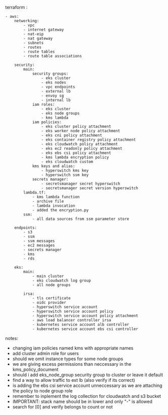 terraform :

    - aws:
        networking:
            - vpc
            - internet gateway
            - nat-eip
            - nat gateway
            - subnets
            - routes
            - route tables
            - route table associations

        security:
            main:
                security groups:
                    - eks cluster
                    - eks nodes
                    - vpc endpoints
                    - external lb
                    - envoy sg
                    - internal lb
                iam roles:
                    - eks cluster
                    - eks node groups
                    - kms lambda
                iam policies:
                    - eks cluster policy attachment
                    - eks worker node policy attachment
                    - eks cni policy attachment
                    - eks container registry policy attachment
                    - eks cloudwatch policy attachment
                    - eks ec2 readonly policy attachment
                    - eks ebs csi policy attachment
                    - kms lambda encryption policy
                    - eks cloudwatch custom
                kms keys and alias:
                    - hyperswitch kms key
                    - hyperswitch ssm key
                secrets manager:
                    - secretsmanager secret hyperswitch
                    - secretsmanager secret version hyperswitch
            lambda.tf:
                - kms lambda function
                - archive file
                - lambda invocation
                - added the encryption.py
            ssm:
                - all data sources from ssm parameter store

        endpoints:
            - s3
            - ssm
            - ssm messages
            - ec2 messages
            - secrets manager
            - kms
            - rds

        eks:
            main:
                - main cluster
                - eks cloudwatch log group
                - all node groups

            irsa:
                - tls certificate
                - oidc provider
                - hyperswitch service account
                - hyperswitch service account policy
                - hyperswitch service account policy attachment
                - aws load balancer controller irsa
                - kubernetes service account alb controller
                - kubernetes service account ebs csi controller

notes:

- changing iam policies named kms with appropriate names
- add cluster admin role for users
- should we omit instance types for some node groups
- we are giving excess permissions than neccessary in the kms_policy_document
- should i add eks_node_group security group to cluster or leave it default
- find a way to allow traffic to ext lb (also verify if its correct)
- is adding the ebs csi service account unneccessary as we are attaching the policy to node group role
- remember to inplement the log collection for cloudwatch and s3 bucket
- IMPORTANT: stack name should be in lower and only "-" is allowed
- search for [0] and verify belongs to count or not
